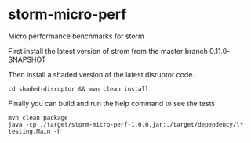 # storm-micro-perf
Micro performance benchmarks for storm

First install the latest version of strom from the master branch 0.11.0-SNAPSHOT

Then install a shaded version of the latest disruptor code.
```
cd shaded-disruptor && mvn clean install
```

Finally you can build and run the help command to see the tests
```
mvn clean package
java -cp ./target/storm-micro-perf-1.0.0.jar:./target/dependency/\* testing.Main -h
```
